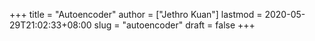 +++
title = "Autoencoder"
author = ["Jethro Kuan"]
lastmod = 2020-05-29T21:02:33+08:00
slug = "autoencoder"
draft = false
+++
